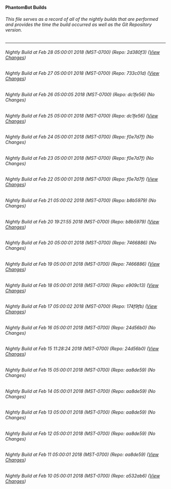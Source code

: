 **PhantomBot Builds**

###### This file serves as a record of all of the nightly builds that are performed and provides the time the build occurred as well as the Git Repository version.
-------------------------------------------------------------------------------------------------------------
###### Nightly Build at Feb 28 05:00:01 2018 (MST-0700) (Repo: 2d380f3) ([View Changes](https://github.com/PhantomBot/PhantomBot/compare/733c01d...2d380f3))
###### Nightly Build at Feb 27 05:00:01 2018 (MST-0700) (Repo: 733c01d) ([View Changes](https://github.com/PhantomBot/PhantomBot/compare/dc1fe56...733c01d))
###### Nightly Build at Feb 26 05:00:05 2018 (MST-0700) (Repo: dc1fe56) (No Changes)
###### Nightly Build at Feb 25 05:00:01 2018 (MST-0700) (Repo: dc1fe56) ([View Changes](https://github.com/PhantomBot/PhantomBot/compare/f0e7d7f...dc1fe56))
###### Nightly Build at Feb 24 05:00:01 2018 (MST-0700) (Repo: f0e7d7f) (No Changes)
###### Nightly Build at Feb 23 05:00:01 2018 (MST-0700) (Repo: f0e7d7f) (No Changes)
###### Nightly Build at Feb 22 05:00:01 2018 (MST-0700) (Repo: f0e7d7f) ([View Changes](https://github.com/PhantomBot/PhantomBot/compare/b8b5979...f0e7d7f))
###### Nightly Build at Feb 21 05:00:02 2018 (MST-0700) (Repo: b8b5979) (No Changes)
###### Nightly Build at Feb 20 19:21:55 2018 (MST-0700) (Repo: b8b5979) ([View Changes](https://github.com/PhantomBot/PhantomBot/compare/7466886...b8b5979))
###### Nightly Build at Feb 20 05:00:01 2018 (MST-0700) (Repo: 7466886) (No Changes)
###### Nightly Build at Feb 19 05:00:01 2018 (MST-0700) (Repo: 7466886) ([View Changes](https://github.com/PhantomBot/PhantomBot/compare/e909c13...7466886))
###### Nightly Build at Feb 18 05:00:01 2018 (MST-0700) (Repo: e909c13) ([View Changes](https://github.com/PhantomBot/PhantomBot/compare/174f9fb...e909c13))
###### Nightly Build at Feb 17 05:00:02 2018 (MST-0700) (Repo: 174f9fb) ([View Changes](https://github.com/PhantomBot/PhantomBot/compare/24d56b0...174f9fb))
###### Nightly Build at Feb 16 05:00:01 2018 (MST-0700) (Repo: 24d56b0) (No Changes)
###### Nightly Build at Feb 15 11:28:24 2018 (MST-0700) (Repo: 24d56b0) ([View Changes](https://github.com/PhantomBot/PhantomBot/compare/aa8de59...24d56b0))
###### Nightly Build at Feb 15 05:00:01 2018 (MST-0700) (Repo: aa8de59) (No Changes)
###### Nightly Build at Feb 14 05:00:01 2018 (MST-0700) (Repo: aa8de59) (No Changes)
###### Nightly Build at Feb 13 05:00:01 2018 (MST-0700) (Repo: aa8de59) (No Changes)
###### Nightly Build at Feb 12 05:00:01 2018 (MST-0700) (Repo: aa8de59) (No Changes)
###### Nightly Build at Feb 11 05:00:01 2018 (MST-0700) (Repo: aa8de59) ([View Changes](https://github.com/PhantomBot/PhantomBot/compare/a532ab6...aa8de59))
###### Nightly Build at Feb 10 05:00:01 2018 (MST-0700) (Repo: a532ab6) ([View Changes](https://github.com/PhantomBot/PhantomBot/compare/43285b4...a532ab6))
